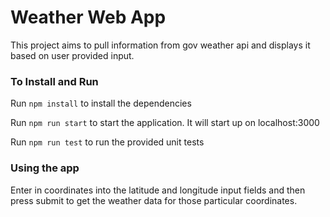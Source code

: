# Weather Web App
This project aims to pull information from gov weather api and displays it based on user provided input.

### To Install and Run
Run `npm install` to install the dependencies

Run `npm run start` to start the application. It will start up on localhost:3000

Run `npm run test` to run the provided unit tests

### Using the app
Enter in coordinates into the latitude and longitude input fields and then press submit to get
the weather data for those particular coordinates.
